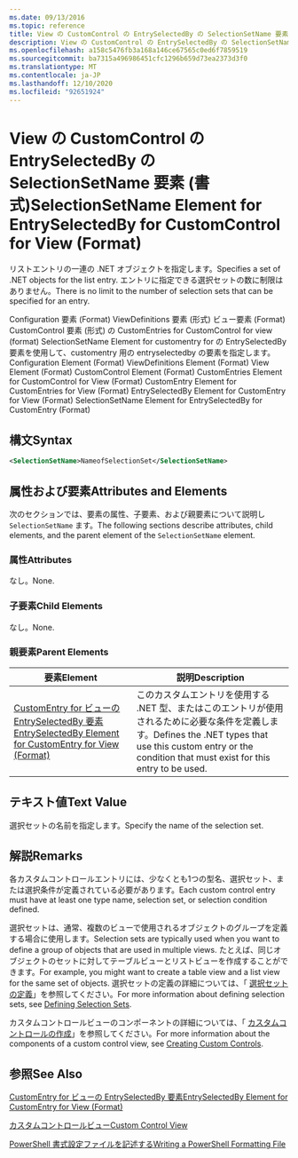 ```yaml
---
ms.date: 09/13/2016
ms.topic: reference
title: View の CustomControl の EntrySelectedBy の SelectionSetName 要素 (書式)
description: View の CustomControl の EntrySelectedBy の SelectionSetName 要素 (書式)
ms.openlocfilehash: a158c5476fb3a168a146ce67565c0ed6f7859519
ms.sourcegitcommit: ba7315a496986451cfc1296b659d73ea2373d3f0
ms.translationtype: MT
ms.contentlocale: ja-JP
ms.lasthandoff: 12/10/2020
ms.locfileid: "92651924"
---
```

# <a name="selectionsetname-element-for-entryselectedby-for-customcontrol-for-view-format"></a><span data-ttu-id="80247-103">View の CustomControl の EntrySelectedBy の SelectionSetName 要素 (書式)</span><span class="sxs-lookup"><span data-stu-id="80247-103">SelectionSetName Element for EntrySelectedBy for CustomControl for View (Format)</span></span>

<span data-ttu-id="80247-104">リストエントリの一連の .NET オブジェクトを指定します。</span><span class="sxs-lookup"><span data-stu-id="80247-104">Specifies a set of .NET objects for the list entry.</span></span> <span data-ttu-id="80247-105">エントリに指定できる選択セットの数に制限はありません。</span><span class="sxs-lookup"><span data-stu-id="80247-105">There is no limit to the number of selection sets that can be specified for an entry.</span></span>

<span data-ttu-id="80247-106">Configuration 要素 (Format) ViewDefinitions 要素 (形式) ビュー要素 (Format) CustomControl 要素 (形式) の CustomEntries for CustomControl for view (format) SelectionSetName Element for customentry for の EntrySelectedBy 要素を使用して、customentry 用の entryselectedby の要素を指定します。</span><span class="sxs-lookup"><span data-stu-id="80247-106">Configuration Element (Format) ViewDefinitions Element (Format) View Element (Format) CustomControl Element (Format) CustomEntries Element for CustomControl for View (Format) CustomEntry Element for CustomEntries for View (Format) EntrySelectedBy Element for CustomEntry for View (Format) SelectionSetName Element for EntrySelectedBy for CustomEntry (Format)</span></span>

## <a name="syntax"></a><span data-ttu-id="80247-107">構文</span><span class="sxs-lookup"><span data-stu-id="80247-107">Syntax</span></span>

```xml
<SelectionSetName>NameofSelectionSet</SelectionSetName>
```

## <a name="attributes-and-elements"></a><span data-ttu-id="80247-108">属性および要素</span><span class="sxs-lookup"><span data-stu-id="80247-108">Attributes and Elements</span></span>

<span data-ttu-id="80247-109">次のセクションでは、要素の属性、子要素、および親要素について説明し `SelectionSetName` ます。</span><span class="sxs-lookup"><span data-stu-id="80247-109">The following sections describe attributes, child elements, and the parent element of the `SelectionSetName` element.</span></span>

### <a name="attributes"></a><span data-ttu-id="80247-110">属性</span><span class="sxs-lookup"><span data-stu-id="80247-110">Attributes</span></span>

<span data-ttu-id="80247-111">なし。</span><span class="sxs-lookup"><span data-stu-id="80247-111">None.</span></span>

### <a name="child-elements"></a><span data-ttu-id="80247-112">子要素</span><span class="sxs-lookup"><span data-stu-id="80247-112">Child Elements</span></span>

<span data-ttu-id="80247-113">なし。</span><span class="sxs-lookup"><span data-stu-id="80247-113">None.</span></span>

### <a name="parent-elements"></a><span data-ttu-id="80247-114">親要素</span><span class="sxs-lookup"><span data-stu-id="80247-114">Parent Elements</span></span>

|<span data-ttu-id="80247-115">要素</span><span class="sxs-lookup"><span data-stu-id="80247-115">Element</span></span>|<span data-ttu-id="80247-116">説明</span><span class="sxs-lookup"><span data-stu-id="80247-116">Description</span></span>|
|-------------|-----------------|
|[<span data-ttu-id="80247-117">CustomEntry for ビューの EntrySelectedBy 要素</span><span class="sxs-lookup"><span data-stu-id="80247-117">EntrySelectedBy Element for CustomEntry for View (Format)</span></span>](./entryselectedby-element-for-customentry-for-customcontrol-for-view-format.md)|<span data-ttu-id="80247-118">このカスタムエントリを使用する .NET 型、またはこのエントリが使用されるために必要な条件を定義します。</span><span class="sxs-lookup"><span data-stu-id="80247-118">Defines the .NET types that use this custom entry or the condition that must exist for this entry to be used.</span></span>|

## <a name="text-value"></a><span data-ttu-id="80247-119">テキスト値</span><span class="sxs-lookup"><span data-stu-id="80247-119">Text Value</span></span>

<span data-ttu-id="80247-120">選択セットの名前を指定します。</span><span class="sxs-lookup"><span data-stu-id="80247-120">Specify the name of the selection set.</span></span>

## <a name="remarks"></a><span data-ttu-id="80247-121">解説</span><span class="sxs-lookup"><span data-stu-id="80247-121">Remarks</span></span>

<span data-ttu-id="80247-122">各カスタムコントロールエントリには、少なくとも1つの型名、選択セット、または選択条件が定義されている必要があります。</span><span class="sxs-lookup"><span data-stu-id="80247-122">Each custom control entry must have at least one type name, selection set, or selection condition defined.</span></span>

<span data-ttu-id="80247-123">選択セットは、通常、複数のビューで使用されるオブジェクトのグループを定義する場合に使用します。</span><span class="sxs-lookup"><span data-stu-id="80247-123">Selection sets are typically used when you want to define a group of objects that are used in multiple views.</span></span> <span data-ttu-id="80247-124">たとえば、同じオブジェクトのセットに対してテーブルビューとリストビューを作成することができます。</span><span class="sxs-lookup"><span data-stu-id="80247-124">For example, you might want to create a table view and a list view for the same set of objects.</span></span> <span data-ttu-id="80247-125">選択セットの定義の詳細については、「 [選択セットの定義](./defining-selection-sets.md)」を参照してください。</span><span class="sxs-lookup"><span data-stu-id="80247-125">For more information about defining selection sets, see [Defining Selection Sets](./defining-selection-sets.md).</span></span>

<span data-ttu-id="80247-126">カスタムコントロールビューのコンポーネントの詳細については、「 [カスタムコントロールの作成](./creating-custom-controls.md)」を参照してください。</span><span class="sxs-lookup"><span data-stu-id="80247-126">For more information about the components of a custom control view, see [Creating Custom Controls](./creating-custom-controls.md).</span></span>

## <a name="see-also"></a><span data-ttu-id="80247-127">参照</span><span class="sxs-lookup"><span data-stu-id="80247-127">See Also</span></span>

[<span data-ttu-id="80247-128">CustomEntry for ビューの EntrySelectedBy 要素</span><span class="sxs-lookup"><span data-stu-id="80247-128">EntrySelectedBy Element for CustomEntry for View (Format)</span></span>](./entryselectedby-element-for-customentry-for-customcontrol-for-view-format.md)

[<span data-ttu-id="80247-129">カスタムコントロールビュー</span><span class="sxs-lookup"><span data-stu-id="80247-129">Custom Control View</span></span>](./creating-custom-controls.md)

[<span data-ttu-id="80247-130">PowerShell 書式設定ファイルを記述する</span><span class="sxs-lookup"><span data-stu-id="80247-130">Writing a PowerShell Formatting File</span></span>](./writing-a-powershell-formatting-file.md)
